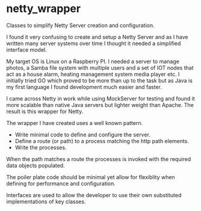 # netty_wrapper
Classes to simplify Netty Server creation and configuration.

I found it very confusing to create and setup a Netty Server and as I have written many server systems over time I thought it needed a simplified interface model.

My target OS is Linux on a Raspberry PI. I needed a server to manage photos, a Samba file system with multiple users and a set of IOT nodes that act as a house alarm, heating management system media player etc. I initially tried GO which proved to be more than up to the task but as Java is my first language I found development much easier and faster. 

I came across Netty in work while using MockServer for testing and found it more scalable than native Java servers but lighter weight than Apache. The result is this wrapper for Netty.

The wrapper I have created uses a well known pattern. 

* Write minimal code to define and configure the server.
* Define a route (or path) to a process matching the http path elements.
* Write the processes.

When the path matches a route the processes is invoked with the required data objects populated.

The poiler plate code should be minimal yet allow for flexiblity when defining for performance and configuration.

Interfaces are used to allow the developer to use their own substituted implementations of key classes.
